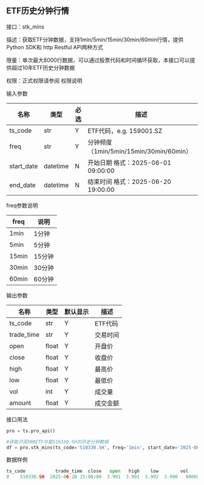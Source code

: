 ## ETF历史分钟行情

接口：stk_mins

描述：获取ETF分钟数据，支持1min/5min/15min/30min/60min行情，提供Python SDK和 http Restful API两种方式

限量：单次最大8000行数据，可以通过股票代码和时间循环获取，本接口可以提供超过10年ETF历史分钟数据

权限：正式权限请参阅 权限说明  

输入参数

| 名称 | 类型 | 必选 | 描述 |
| --- | --- | --- | --- |
| ts_code | str | Y | ETF代码，e.g. 159001.SZ |
| freq | str | Y | 分钟频度（1min/5min/15min/30min/60min） |
| start_date | datetime | N | 开始日期 格式：2025-06-01 09:00:00 |
| end_date | datetime | N | 结束时间 格式：2025-06-20 19:00:00 |

freq参数说明

| freq | 说明 |
| --- | --- |
| 1min | 1分钟 |
| 5min | 5分钟 |
| 15min | 15分钟 |
| 30min | 30分钟 |
| 60min | 60分钟 |

输出参数

| 名称 | 类型 | 默认显示 | 描述 |
| --- | --- | --- | --- |
| ts_code | str | Y | ETF代码 |
| trade_time | str | Y | 交易时间 |
| open | float | Y | 开盘价 |
| close | float | Y | 收盘价 |
| high | float | Y | 最高价 |
| low | float | Y | 最低价 |
| vol | int | Y | 成交量 |
| amount | float | Y | 成交金额 |

接口用法

```python
pro = ts.pro_api()

#获取沪深300ETF华夏510330.SH的历史分钟数据
df = pro.stk_mins(ts_code='510330.SH', freq='1min', start_date='2025-06-20 09:00:00', end_date='2025-06-20 19:00:00')
```

数据样例

```python
ts_code           trade_time  close   open   high    low        vol      amount
0    510330.SH  2025-06-20 15:00:00  3.991  3.991  3.992  3.990   800600.0   3194805.0
```